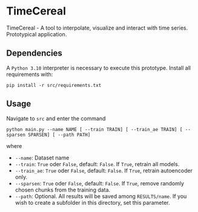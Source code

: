 # TimeCereal
TimeCereal - A tool to interpolate, visualize and interact with time series.
Prototypical application.

## Dependencies
A `Python 3.10` interpreter is necessary to execute this prototype. Install all requirements with:

`pip install -r src/requirements.txt`

## Usage
Navigate to `src` and enter the command

`python main.py --name NAME [ --train TRAIN] [ --train_ae TRAIN] [ --sparsen SPARSEN] [ --path PATH]`

where
* `--name`: Dataset name
* `--train`: `True` oder `False`, default: `False`. If `True`, retrain all models.
* `--train_ae`:  `True` oder `False`, default: `False`. If `True`, retrain autoencoder only.
* `--sparsen`:  `True` oder `False`, default: `False`. If `True`, remove randomly chosen chunks from the training data.
* `--path`: Optional. All results will be saved among `RESULTS/name`. If you wish to create a subfolder in this directory, set this parameter.
